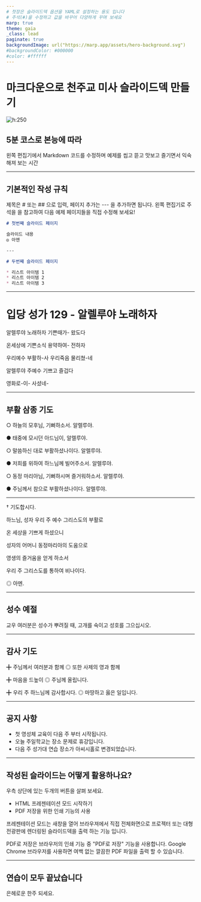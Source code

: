 ```yaml
---
# 첫장은 슬라이드덱 옵션을 YAML로 설정하는 용도 입니다
# 주석(#)을 수정하고 값을 바꾸어 다양하게 꾸며 보세요
marp: true
theme: gaia
_class: lead
paginate: true
backgroundImage: url("https://marp.app/assets/hero-background.svg")
#backgroundColor: #000000
#color: #ffffff
---
```

<!-- 여기서 부터 마크다운(Markdown) 으로 슬라이드를 작성 합니다 -->

# 마크다운으로 천주교 미사 슬라이드덱 만들기

![h:250](https://kcatholic-api.github.io/abudhabi/logo.svg)

## 5분 코스로 본능에 따라

왼쪽 편집기에서 Markdown 코드를 수정하며 
예제를 씹고 뜯고 맛보고 즐기면서 익숙해져 보는 시간

<!-- 커버 페이지 입니다.
Heading 1(#)을 사용하여 제목을 중간에 위치해 보세요.
![h:높이](이미지URL)을 추가하여 소속 공동체의 로고를 넣어보세요.
-->

---

## 기본적인 작성 규칙

제목은 # 또는 ## 으로 입력, 페이지 추가는 --- 을 추가하면 됩니다.
왼쪽 편집기로 주석을 을 참고하여 다음 예제 페이지들을 직접 수정해 보세요!

```markdown
# 첫번째 슬라이드 페이지

슬라이드 내용
◎ 아멘

---

# 두번째 슬라이드 페이지

* 리스트 아이템 1
* 리스트 아이템 2
* 리스트 아이템 3
```

---

<!-- Marpit Markdown 문법에 따라 페이지 분리선(---)으로 슬라이드덱을 추가할 수 있습니다 -->

# 입당 성가 129 - 알렐루야 노래하자

알렐루야 노래하자 기쁜때가- 왔도다

온세상에 기쁜소식 용약하여- 전하자

우리예수 부활하-사 우리죽음 물리쳤-네

알렐루야 주예수 기쁘고 즐겁다

영화로-이- 사셨네-

<!-- 커버 페이지 예제에 나온 이미지 삽입 방식을 통하여 가사 대신에 악보그림을 넣는 것도 좋은 방법입니다. -->

---

## 부활 삼종 기도

○ 하늘의 모후님, 기뻐하소서. 알렐루야.

● 태중에 모시던 아드님이, 알렐루야.

○ 말씀하신 대로 부활하셨나이다. 알렐루야.

● 저희를 위하여 하느님께 빌어주소서. 알렐루야.

○ 동정 마리아님, 기뻐하시며 즐거워하소서. 알렐루야.

● 주님께서 참으로 부활하셨나이다. 알렐루야.

<!-- 너무 줄이 길면 페이지 분리선(---)을 넣어 여러장에 나누어 입력하세요 -->

---

<!-- 이 예제와 처럼 Heading (#)을 꼭 넣지 않아도 됩니다. -->

† 기도합시다.

하느님, 성자 우리 주 예수 그리스도의 부활로

온 세상을 기쁘게 하셨으니

성자의 어머니 동정마리아의 도움으로

영생의 즐거움을 얻게 하소서

우리 주 그리스도를 통하여 비나이다.

◎ 아멘.

---

## 성수 예절

교우 여러분은 성수가 뿌려질 때, 고개를 숙이고 성호를 그으십시오.

---

## 감사 기도

╋ 주님께서 여러분과 함께
◎ 또한 사제의 영과 함께

╋ 마음을 드높이
◎ 주님께 올립니다.

╋ 우리 주 하느님께 감사합시다.
◎ 마땅하고 옳은 일입니다.

---

## 공지 사항

* 첫 영성체 교육이 다음 주 부터 시작됩니다.
* 오늘 주일학교는 장소 문제로 휴강입니다.
* 다음 주 성가대 연습 장소가 아씨시홀로 변경되었습니다.

---

## 작성된 슬라이드는 어떻게 활용하나요?

우측 상단에 있는 두개의 버튼을 살펴 보세요.

* HTML 프레젠테이션 모드 시작하기
* PDF 저장을 위한 인쇄 기능의 사용

프레젠테이션 모드는 새창을 열어 브라우져에서 직접 전체화면으로 프로젝터 또는 대형 전광판에 렌더링된 슬라이드덱을 출력 하는 기능 입니다.

PDF로 저장은 브라우저의 인쇄 기능 중 "PDF로 저장" 기능을 사용합니다. Google Chrome 브라우저를 사용하면 여백 없는 깔끔한 PDF 파일을 출력 할 수 있습니다.


---

## 연습이 모두 끝났습니다<!--fit-->

<!--
"fit"를 Heading 1에 주석으로 넣어 보세요.
제목을 화면에 꽉 채울 수 있습니다.
-->

은헤로운 한주 되세요.
